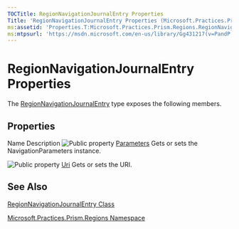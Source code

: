 ```yaml
---
TOCTitle: RegionNavigationJournalEntry Properties
Title: 'RegionNavigationJournalEntry Properties (Microsoft.Practices.Prism.Regions)'
ms:assetid: 'Properties.T:Microsoft.Practices.Prism.Regions.RegionNavigationJournalEntry'
ms:mtpsurl: 'https://msdn.microsoft.com/en-us/library/Gg431217(v=PandP.50)'
---
```


# RegionNavigationJournalEntry Properties

The [RegionNavigationJournalEntry](https://msdn.microsoft.com/en-us/library/microsoft.practices.prism.regions.regionnavigationjournalentry(v=pandp.50)) type exposes the following members.

## Properties

Name
Description
![](https://msdn.microsoft.com/en-us/Gg431217.pubproperty(en-us,PandP.50).gif "Public property")
[Parameters](https://msdn.microsoft.com/en-us/library/microsoft.practices.prism.regions.regionnavigationjournalentry.parameters(v=pandp.50))
Gets or sets the NavigationParameters instance.

![](https://msdn.microsoft.com/en-us/Gg431217.pubproperty(en-us,PandP.50).gif "Public property")
[Uri](https://msdn.microsoft.com/en-us/library/microsoft.practices.prism.regions.regionnavigationjournalentry.uri(v=pandp.50))
Gets or sets the URI.

## See Also

[RegionNavigationJournalEntry Class](https://msdn.microsoft.com/en-us/library/microsoft.practices.prism.regions.regionnavigationjournalentry(v=pandp.50))

[Microsoft.Practices.Prism.Regions Namespace](https://msdn.microsoft.com/en-us/library/microsoft.practices.prism.regions(v=pandp.50))
